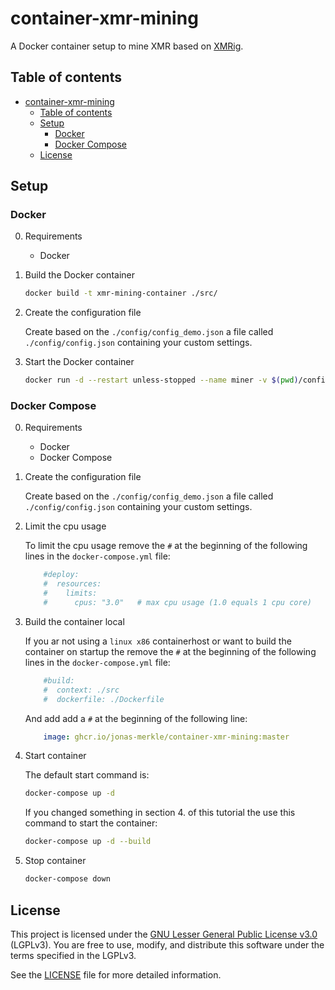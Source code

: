# container-xmr-mining

A Docker container setup to mine XMR based on [XMRig](https://github.com/xmrig).

## Table of contents

- [container-xmr-mining](#container-xmr-mining)
  - [Table of contents](#table-of-contents)
  - [Setup](#setup)
    - [Docker](#docker)
    - [Docker Compose](#docker-compose)
  - [License](#license)

## Setup

### Docker

0. Requirements

   - Docker

1. Build the Docker container

    ```bash
    docker build -t xmr-mining-container ./src/ 
    ```

2. Create the configuration file

    Create based on the `./config/config_demo.json` a file called `./config/config.json` containing your custom settings.

3. Start the Docker container

    ```bash
    docker run -d --restart unless-stopped --name miner -v $(pwd)/config:/miner-config xmr-mining-container
    ```

### Docker Compose

0. Requirements

   - Docker
   - Docker Compose

1. Create the configuration file

    Create based on the `./config/config_demo.json` a file called `./config/config.json` containing your custom settings.

2. Limit the cpu usage

    To limit the cpu usage remove the `#` at the beginning of the following lines in the `docker-compose.yml` file:

    ```yml
        #deploy:
        #  resources:
        #    limits:
        #      cpus: "3.0"   # max cpu usage (1.0 equals 1 cpu core) 
    ```

3. Build the container local

    If you ar not using a `linux x86` containerhost or want to build the container on startup the remove the `#` at the beginning of the following lines in the `docker-compose.yml` file:

    ```yml
        #build:
        #  context: ./src
        #  dockerfile: ./Dockerfile
    ```

    And add add a `#` at the beginning of the following line:

    ```yml
        image: ghcr.io/jonas-merkle/container-xmr-mining:master
    ```

4. Start container

    The default start command is:

    ```bash
    docker-compose up -d
    ````

    If you changed something in section 4. of this tutorial the use this command to start the container:

    ```bash
    docker-compose up -d --build
    ````

5. Stop container

    ```bash
    docker-compose down
    ```

## License

This project is licensed under the [GNU Lesser General Public License v3.0](https://www.gnu.org/licenses/lgpl-3.0.html) (LGPLv3). You are free to use, modify, and distribute this software under the terms specified in the LGPLv3.

See the [LICENSE](./LICENSE) file for more detailed information.
